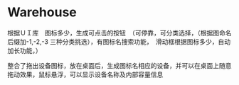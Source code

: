 # Warehouse
根据ＵＩ库　图标多少，生成可点击的按钮　（可停靠，可分类选择，（根据图命名后缀加-1,-2,-3 三种分类挑选），有图标名搜索功能，　滑动框根据图标多少，自动加长功能，）

整合了拖出设备图标，放在桌面后，生成图标名相应的设备，并可以在桌面上随意拖动效果，鼠标悬浮，可以显示设备名称及内部容量信息
